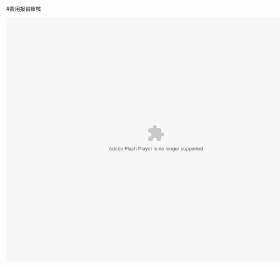 #费用报销审核

<embed src="http://resource.3cwdb.com/kailong-donghua/2%20fysh.swf" width="800" height="650"  pluginspage="http://www.macromedia.com/go/getflashplayer" 
type="application/x-shockwave-flash" ></embed>